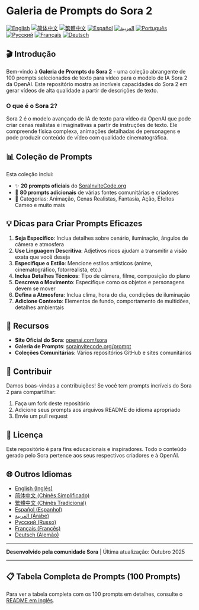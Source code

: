 # Galeria de Prompts do Sora 2

[![English](https://img.shields.io/badge/lang-English-blue.svg)](README.md)
[![简体中文](https://img.shields.io/badge/lang-简体中文-red.svg)](README_zh-CN.md)
[![繁體中文](https://img.shields.io/badge/lang-繁體中文-orange.svg)](README_zh-TW.md)
[![Español](https://img.shields.io/badge/lang-Español-yellow.svg)](README_es.md)
[![العربية](https://img.shields.io/badge/lang-العربية-green.svg)](README_ar.md)
[![Português](https://img.shields.io/badge/lang-Português-brightgreen.svg)](README_pt.md)
[![Русский](https://img.shields.io/badge/lang-Русский-lightgrey.svg)](README_ru.md)
[![Français](https://img.shields.io/badge/lang-Français-blueviolet.svg)](README_fr.md)
[![Deutsch](https://img.shields.io/badge/lang-Deutsch-purple.svg)](README_de.md)

## 🎬 Introdução

Bem-vindo à **Galeria de Prompts do Sora 2** - uma coleção abrangente de 100 prompts selecionados de texto para vídeo para o modelo de IA Sora 2 da OpenAI. Este repositório mostra as incríveis capacidades do Sora 2 em gerar vídeos de alta qualidade a partir de descrições de texto.

### O que é o Sora 2?

Sora 2 é o modelo avançado de IA de texto para vídeo da OpenAI que pode criar cenas realistas e imaginativas a partir de instruções de texto. Ele compreende física complexa, animações detalhadas de personagens e pode produzir conteúdo de vídeo com qualidade cinematográfica.

## 📊 Coleção de Prompts

Esta coleção inclui:
- ✨ **20 prompts oficiais** do [SoraInviteCode.org](https://sorainvitecode.org/prompt)
- 🎨 **80 prompts adicionais** de várias fontes comunitárias e criadores
- 🎯 Categorias: Animação, Cenas Realistas, Fantasia, Ação, Efeitos Cameo e muito mais

## 💡 Dicas para Criar Prompts Eficazes

1. **Seja Específico**: Inclua detalhes sobre cenário, iluminação, ângulos de câmera e atmosfera
2. **Use Linguagem Descritiva**: Adjetivos ricos ajudam a transmitir a visão exata que você deseja
3. **Especifique o Estilo**: Mencione estilos artísticos (anime, cinematográfico, fotorrealista, etc.)
4. **Inclua Detalhes Técnicos**: Tipo de câmera, filme, composição do plano
5. **Descreva o Movimento**: Especifique como os objetos e personagens devem se mover
6. **Defina a Atmosfera**: Inclua clima, hora do dia, condições de iluminação
7. **Adicione Contexto**: Elementos de fundo, comportamento de multidões, detalhes ambientais

## 🔗 Recursos

- **Site Oficial do Sora**: [openai.com/sora](https://openai.com/sora)
- **Galeria de Prompts**: [sorainvitecode.org/prompt](https://sorainvitecode.org/prompt)
- **Coleções Comunitárias**: Vários repositórios GitHub e sites comunitários

## 🤝 Contribuir

Damos boas-vindas a contribuições! Se você tem prompts incríveis do Sora 2 para compartilhar:

1. Faça um fork deste repositório
2. Adicione seus prompts aos arquivos README do idioma apropriado
3. Envie um pull request

## 📜 Licença

Este repositório é para fins educacionais e inspiradores. Todo o conteúdo gerado pelo Sora pertence aos seus respectivos criadores e à OpenAI.

## 🌐 Outros Idiomas

- [English (Inglês)](README.md)
- [简体中文 (Chinês Simplificado)](README_zh-CN.md)
- [繁體中文 (Chinês Tradicional)](README_zh-TW.md)
- [Español (Espanhol)](README_es.md)
- [العربية (Árabe)](README_ar.md)
- [Русский (Russo)](README_ru.md)
- [Français (Francês)](README_fr.md)
- [Deutsch (Alemão)](README_de.md)

---

**Desenvolvido pela comunidade Sora** | Última atualização: Outubro 2025

---

## 📋 Tabela Completa de Prompts (100 Prompts)

Para ver a tabela completa com os 100 prompts em detalhes, consulte o [README em inglês](README.md).
